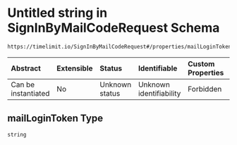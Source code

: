 # Untitled string in SignInByMailCodeRequest Schema

```txt
https://timelimit.io/SignInByMailCodeRequest#/properties/mailLoginToken
```

| Abstract            | Extensible | Status         | Identifiable            | Custom Properties | Additional Properties | Access Restrictions | Defined In                                                                                          |
| :------------------ | :--------- | :------------- | :---------------------- | :---------------- | :-------------------- | :------------------ | :-------------------------------------------------------------------------------------------------- |
| Can be instantiated | No         | Unknown status | Unknown identifiability | Forbidden         | Allowed               | none                | [SignInByMailCodeRequest.schema.json\*](SignInByMailCodeRequest.schema.json "open original schema") |

## mailLoginToken Type

`string`
